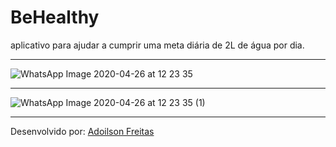 # BeHealthy

aplicativo para ajudar a cumprir uma meta diária de 2L de água por dia.


-----------------------------------------------------------------------------------------------------------------------------------------------

![WhatsApp Image 2020-04-26 at 12 23 35](https://user-images.githubusercontent.com/56658900/80313279-505d8c00-87c0-11ea-96ad-062d476acc7f.jpeg)

-----------------------------------------------------------------------------------------------------------------------------------------------

![WhatsApp Image 2020-04-26 at 12 23 35 (1)](https://user-images.githubusercontent.com/56658900/80313283-56ec0380-87c0-11ea-9acc-fe96a135e8a5.jpeg)



-----------------------------------------------------------------------------------------------------------------------------
Desenvolvido por: [Adoilson Freitas](https://www.linkedin.com/in/adoilson-freitas-98b154172/)
